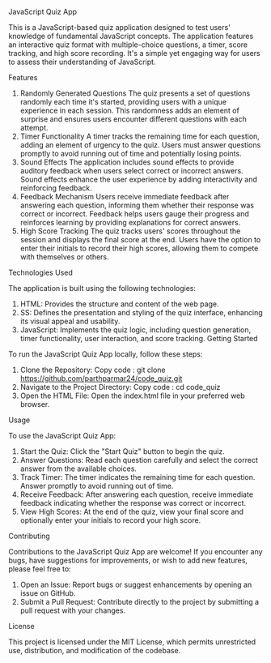 JavaScript Quiz App

This is a JavaScript-based quiz application designed to test users' knowledge of fundamental JavaScript concepts. The application features an interactive quiz format with multiple-choice questions, a timer, score tracking, and high score recording. It's a simple yet engaging way for users to assess their understanding of JavaScript.

Features

1. Randomly Generated Questions
   The quiz presents a set of questions randomly each time it's started, providing users with a unique experience in each session.
   This randomness adds an element of surprise and ensures users encounter different questions with each attempt.
2. Timer Functionality
   A timer tracks the remaining time for each question, adding an element of urgency to the quiz.
   Users must answer questions promptly to avoid running out of time and potentially losing points.
3. Sound Effects
   The application includes sound effects to provide auditory feedback when users select correct or incorrect answers.
   Sound effects enhance the user experience by adding interactivity and reinforcing feedback.
4. Feedback Mechanism
   Users receive immediate feedback after answering each question, informing them whether their response was correct or incorrect.
   Feedback helps users gauge their progress and reinforces learning by providing explanations for correct answers.
5. High Score Tracking
   The quiz tracks users' scores throughout the session and displays the final score at the end.
   Users have the option to enter their initials to record their high scores, allowing them to compete with themselves or others.

Technologies Used

The application is built using the following technologies:

1. HTML: Provides the structure and content of the web page.
2. SS: Defines the presentation and styling of the quiz interface, enhancing its visual appeal and usability.
3. JavaScript: Implements the quiz logic, including question generation, timer functionality, user interaction, and score tracking.
   Getting Started

To run the JavaScript Quiz App locally, follow these steps:

1. Clone the Repository:
   Copy code : git clone https://github.com/parthparmar24/code_quiz.git
2. Navigate to the Project Directory:
   Copy code : cd code_quiz
3. Open the HTML File:
   Open the index.html file in your preferred web browser.

Usage

To use the JavaScript Quiz App:

1. Start the Quiz:
   Click the "Start Quiz" button to begin the quiz.
2. Answer Questions:
   Read each question carefully and select the correct answer from the available choices.
3. Track Timer:
   The timer indicates the remaining time for each question. Answer promptly to avoid running out of time.
4. Receive Feedback:
   After answering each question, receive immediate feedback indicating whether the response was correct or incorrect.
5. View High Scores:
   At the end of the quiz, view your final score and optionally enter your initials to record your high score.

Contributing

Contributions to the JavaScript Quiz App are welcome! If you encounter any bugs, have suggestions for improvements, or wish to add new features, please feel free to:

1. Open an Issue: Report bugs or suggest enhancements by opening an issue on GitHub.
2. Submit a Pull Request: Contribute directly to the project by submitting a pull request with your changes.

License

This project is licensed under the MIT License, which permits unrestricted use, distribution, and modification of the codebase.
